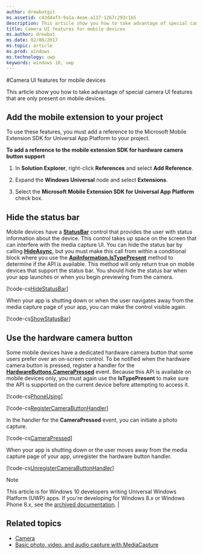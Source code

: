 ---author: drewbatgit
ms.assetid: c43d4af3-9a1a-4eae-a137-1267c293c1b5
description: This article show you how to take advantage of special camera UI features that are only present on mobile devices.
title: Camera UI features for mobile devices
ms.author: drewbat
ms.date: 02/08/2017
ms.topic: article
ms.prod: windows
ms.technology: uwp
keywords: windows 10, uwp
---#Camera UI features for mobile devicesThis article show you how to take advantage of special camera UI features that are only present on mobile devices. ## Add the mobile extension to your project To use these features, you must add a reference to the Microsoft Mobile Extension SDK for Universal App Platform to your project.**To add a reference to the mobile extension SDK for hardware camera button support**1.  In **Solution Explorer**, right-click **References** and select **Add Reference**.2.  Expand the **Windows Universal** node and select **Extensions**.3.  Select the **Microsoft Mobile Extension SDK for Universal App Platform** check box.## Hide the status barMobile devices have a [**StatusBar**](https://msdn.microsoft.com/library/windows/apps/dn633864) control that provides the user with status information about the device. This control takes up space on the screen that can interfere with the media capture UI. You can hide the status bar by calling [**HideAsync**](https://msdn.microsoft.com/library/windows/apps/dn610339), but you must make this call from within a conditional block where you use the [**ApiInformation.IsTypePresent**](https://msdn.microsoft.com/library/windows/apps/dn949016) method to determine if the API is available. This method will only return true on mobile devices that support the status bar. You should hide the status bar when your app launches or when you begin previewing from the camera.[!code-cs[HideStatusBar](./code/BasicMediaCaptureWin10/cs/MainPage.xaml.cs#SnippetHideStatusBar)]When your app is shutting down or when the user navigates away from the media capture page of your app, you can make the control visible again.[!code-cs[ShowStatusBar](./code/BasicMediaCaptureWin10/cs/MainPage.xaml.cs#SnippetShowStatusBar)]## Use the hardware camera buttonSome mobile devices have a dedicated hardware camera button that some users prefer over an on-screen control. To be notified when the hardware camera button is pressed, register a handler for the [**HardwareButtons.CameraPressed**](https://msdn.microsoft.com/library/windows/apps/dn653805) event. Because this API is available on mobile devices only, you must again use the **IsTypePresent** to make sure the API is supported on the current device before attempting to access it.[!code-cs[PhoneUsing](./code/BasicMediaCaptureWin10/cs/MainPage.xaml.cs#SnippetPhoneUsing)][!code-cs[RegisterCameraButtonHandler](./code/BasicMediaCaptureWin10/cs/MainPage.xaml.cs#SnippetRegisterCameraButtonHandler)]In the handler for the **CameraPressed** event, you can initiate a photo capture.[!code-cs[CameraPressed](./code/BasicMediaCaptureWin10/cs/MainPage.xaml.cs#SnippetCameraPressed)]When your app is shutting down or the user moves away from the media capture page of your app, unregister the hardware button handler.[!code-cs[UnregisterCameraButtonHandler](./code/BasicMediaCaptureWin10/cs/MainPage.xaml.cs#SnippetUnregisterCameraButtonHandler)]> [!NOTE]> This article is for Windows 10 developers writing Universal Windows Platform (UWP) apps. If you're developing for Windows 8.x or Windows Phone 8.x, see the [archived documentation](http://go.microsoft.com/fwlink/p/?linkid=619132).                                                                                   |## Related topics* [Camera](camera.md)* [Basic photo, video, and audio capture with MediaCapture](basic-photo-video-and-audio-capture-with-MediaCapture.md)